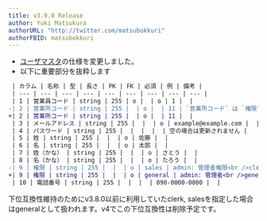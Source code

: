 ```yaml
---
title: v3.9.0 Release
author: Yuki Matsukura
authorURL: "http://twitter.com/matsubokkuri"
authorFBID: matsubokkuri
---
```


- [ユーザマスタ](/docs/csv)の仕様を変更しました。
- 以下に重要部分を抜粋します

```diff
 | カラム | 名称 | 型 | 長さ | PK | FK | 必須 | 例 | 備考 |
 | --- | --- | --- | --- | --- | --- | --- | --- | --- |
 | 1 | 営業員コード | string | 255 | o |  | o | 1 |  |
-| 2 | 営業所コード | string | 255 |  | o |  | 11 | `営業所コード` は `権限` が`sales` の場合に必須です。 |
+| 2 | 営業所コード | string | 255 |  | o |  | 11 |  |
 | 3 | メールアドレス | string | 255 |  |  | o | example@example.com |  |
 | 4 | パスワード | string | 255 |  |  |  |  | 空の場合は更新されません |
 | 5 | 姓 | string | 255 |  |  | o | 佐藤 |  |
 | 6 | 名 | string | 255 |  |  | o | 太郎 |  |
 | 7 | 姓（かな） | string | 255 |  |  | o | さとう |  |
 | 8 | 名（かな） | string | 255 |  |  | o | たろう |  |
-| 9 | 権限 | string | 255 |  |  | o | sales | admin: 管理者権限<br />clerk: 事務員<br />sales: 営業員 |
+| 9 | 権限 | string | 255 |  |  | o | general | admin: 管理者<br />general: 一般 |
 | 10 | 電話番号 | string | 255 |  |  |  | 090-0000-0000 |  |
```


下位互換性維持のためにv3.8.0以前に利用していたclerk, salesを指定した場合はgeneralとして扱われます。v4でこの下位互換性は削除予定です。

